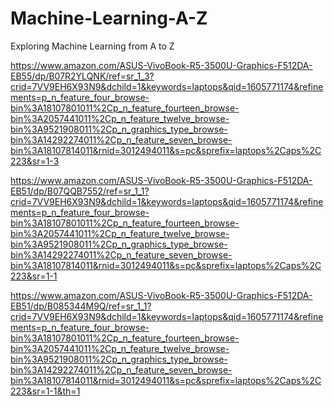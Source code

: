# Machine-Learning-A-Z
Exploring Machine Learning from A to Z


https://www.amazon.com/ASUS-VivoBook-R5-3500U-Graphics-F512DA-EB55/dp/B07R2YLQNK/ref=sr_1_3?crid=7VV9EH6X93N9&dchild=1&keywords=laptops&qid=1605771174&refinements=p_n_feature_four_browse-bin%3A18107801011%2Cp_n_feature_fourteen_browse-bin%3A2057441011%2Cp_n_feature_twelve_browse-bin%3A9521908011%2Cp_n_graphics_type_browse-bin%3A14292274011%2Cp_n_feature_seven_browse-bin%3A18107814011&rnid=3012494011&s=pc&sprefix=laptops%2Caps%2C223&sr=1-3

https://www.amazon.com/ASUS-VivoBook-R5-3500U-Graphics-F512DA-EB51/dp/B07QQB7552/ref=sr_1_1?crid=7VV9EH6X93N9&dchild=1&keywords=laptops&qid=1605771174&refinements=p_n_feature_four_browse-bin%3A18107801011%2Cp_n_feature_fourteen_browse-bin%3A2057441011%2Cp_n_feature_twelve_browse-bin%3A9521908011%2Cp_n_graphics_type_browse-bin%3A14292274011%2Cp_n_feature_seven_browse-bin%3A18107814011&rnid=3012494011&s=pc&sprefix=laptops%2Caps%2C223&sr=1-1

https://www.amazon.com/ASUS-VivoBook-R5-3500U-Graphics-F512DA-EB51/dp/B085344M9Q/ref=sr_1_1?crid=7VV9EH6X93N9&dchild=1&keywords=laptops&qid=1605771174&refinements=p_n_feature_four_browse-bin%3A18107801011%2Cp_n_feature_fourteen_browse-bin%3A2057441011%2Cp_n_feature_twelve_browse-bin%3A9521908011%2Cp_n_graphics_type_browse-bin%3A14292274011%2Cp_n_feature_seven_browse-bin%3A18107814011&rnid=3012494011&s=pc&sprefix=laptops%2Caps%2C223&sr=1-1&th=1


